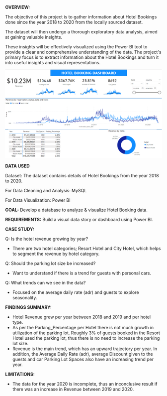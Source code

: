 **OVERVIEW:**

The objective of this project is to gather information about Hotel Bookings done since the year 2018 to 2020 from the locally sourced dataset.

The dataset will then undergo a thorough exploratory data analysis, aimed at gaining valuable insights.

These insights will be effectively visualized using the Power BI tool to provide a clear and comprehensive understanding of the data. The project's primary focus is to extract information about the Hotel Bookings and turn it into useful insights and visual representations.

![image](https://github.com/mukunjufelicity/Hotel-Booking-Analysis_SQL-Power-BI/blob/main/chunks/hotelbooking.png)

**DATA USED**

Dataset: The dataset contains details of Hotel Bookings from the year 2018 to 2020.

For Data Cleaning and Analysis: MySQL

For Data Visualization: Power BI 


**GOAL:** Develop a database to analyze & visualize Hotel Booking data.

**REQUIREMENTS:** Build a visual data story or dashboard using Power BI.

**CASE STUDY:**

Q: Is the hotel revenue growing by year?
 - There are two hotel categories; Resort Hotel and City Hotel, which helps to segment the revenue by hotel category.

Q: Should the parking lot size be increased?
 - Want to understand if there is a trend for guests with personal cars.

Q: What trends can we see in the data?
 - Focused on the average daily rate (adr) and guests to explore seasonality.

**FINDINGS SUMMARY:**

- Hotel Revenue grew per year between 2018 and 2019 and per hotel type.
- As per the Parking_Percentage per Hotel there is not much growth in utilization of the parking lot. Roughly 3% of guests booked in the Resort Hotel used the parking lot, thus there is no need to increase the parking lot size.
- Revenue is the main trend, which has an upward trajectory per year. In addition, the Average Daily Rate (adr), average Discount given to the guests and car Parking Lot Spaces also have an increasing trend per year.

**LIMITATIONS:**
- The data for the year 2020 is incomplete, thus an inconclusive result if there was an increase in Revenue between 2019 and 2020.
